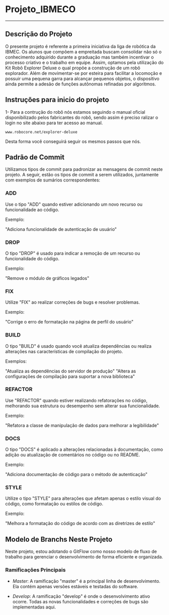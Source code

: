 # Projeto_IBMECO
---

## Descrição do Projeto
O presente projeto é referente a primeira iniciativa da liga de robótica da IBMEC. Os alunos que compõem a empreitada buscam consolidar não só o conhecimento adquirido durante a graduação mas também incentivar o processo criativo e o trabalho em equipe. Assim, optamos pela utilização do Kit Robô Explorer Deluxe o qual propõe a construção de um robô explorador. Além de movimentar-se por esteira para facilitar a locomoção e possuir uma pequena garra para alcançar pequenos objetos, o dispositivo ainda permite a adesão de funções autônomas refinadas por algoritmos.

## Instruções para inicio do projeto 
1- Para a contrução do robô nós estamos seguindo o manual oficial disponibilizado pelos fabricantes do robô, sendo assim é preciso ralizar o login no site abaixo para ter acesso ao manual.

```link
www.robocore.net/explorer-deluxe
```
Desta forma você conseguirá seguir os mesmos passos que nós.

## Padrão de Commit
Utilizamos tipos de commit para padronizar as mensagens de commit neste projeto. A seguir, estão os tipos de commit a serem utilizados, juntamente com exemplos de sumários correspondentes:

### ADD
Use o tipo "ADD" quando estiver adicionando um novo recurso ou funcionalidade ao código.

Exemplo:

"Adiciona funcionalidade de autenticação de usuário"


### DROP
O tipo "DROP" é usado para indicar a remoção de um recurso ou funcionalidade do código.

Exemplo:

"Remove o módulo de gráficos legados"


### FIX
Utilize "FIX" ao realizar correções de bugs e resolver problemas.

Exemplo:

"Corrige o erro de formatação na página de perfil do usuário"


### BUILD
O tipo "BUILD" é usado quando você atualiza dependências ou realiza alterações nas características de compilação do projeto.

Exemplos:

"Atualiza as dependências do servidor de produção"
"Altera as configurações de compilação para suportar a nova biblioteca"


### REFACTOR
Use "REFACTOR" quando estiver realizando refatorações no código, melhorando sua estrutura ou desempenho sem alterar sua funcionalidade.

Exemplo:

"Refatora a classe de manipulação de dados para melhorar a legibilidade"


### DOCS
O tipo "DOCS" é aplicado a alterações relacionadas à documentação, como adição ou atualização de comentários no código ou no README.

Exemplo:

"Adiciona documentação de código para o método de autenticação"


### STYLE
Utilize o tipo "STYLE" para alterações que afetam apenas o estilo visual do código, como formatação ou estilos de código.

Exemplo:

"Melhora a formatação do código de acordo com as diretrizes de estilo"


## Modelo de Branchs Neste Projeto
Neste projeto, estou adotando o GitFlow como nosso modelo de fluxo de trabalho para gerenciar o desenvolvimento de forma eficiente e organizada.

### Ramificações Principais
- *Master*: A ramificação "master" é a principal linha de desenvolvimento. Ela contém apenas versões estáveis e testadas do software.

- *Develop*: A ramificação "develop" é onde o desenvolvimento ativo ocorre. Todas as novas funcionalidades e correções de bugs são implementadas aqui.

